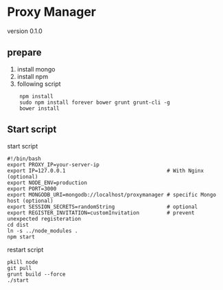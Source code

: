 # Proxy Manager
version 0.1.0

## prepare
1. install mongo
2. install npm
3. following script

```
	npm install
    sudo npm install forever bower grunt grunt-cli -g
    bower install
```

## Start script
start script

    #!/bin/bash
    export PROXY_IP=your-server-ip
    export IP=127.0.0.1                                 # With Nginx (optional)
    export NODE_ENV=production
    export PORT=3000
    export MONGODB_URI=mongodb://localhost/proxymanager # specific Mongo host (optional)
    export SESSION_SECRETS=randomString                 # optional
    export REGISTER_INVITATION=customInvitation         # prevent unexpected registeration
    cd dist
    ln -s ../node_modules .
    npm start

restart script

    pkill node
    git pull
    grunt build --force
    ./start
